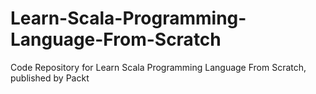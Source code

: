 # Learn-Scala-Programming-Language-From-Scratch
Code Repository for Learn Scala Programming Language From Scratch, published by Packt
